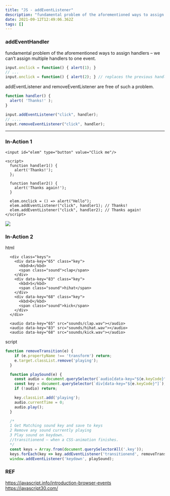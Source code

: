 ```yaml
---
title: "JS - addEventListener"
description: "fundamental problem of the aforementioned ways to assign handlers – we can’t assign multiple handlers to one event.addEventListener and removeEventLis"
date: 2021-09-12T12:49:06.362Z
tags: []
---
```


### addEventHandler
fundamental problem of the aforementioned ways to assign handlers – we can’t assign multiple handlers to one event.
```js
input.onclick = function() { alert(1); }
// ...
input.onclick = function() { alert(2); } // replaces the previous handler
```
addEventListener and removeEventListener are free of such a problem.
```js 
function handler() {
  alert( 'Thanks!' );
}

input.addEventListener("click", handler);
// ....
input.removeEventListener("click", handler);
```

---

### In-Action 1
```
<input id="elem" type="button" value="Click me"/>

<script>
  function handler1() {
    alert('Thanks!');
  };

  function handler2() {
    alert('Thanks again!');
  }

  elem.onclick = () => alert("Hello");
  elem.addEventListener("click", handler1); // Thanks!
  elem.addEventListener("click", handler2); // Thanks again!
</script>
```

![](/images/b2f1c003-3bec-4a4b-a59a-c02af77881b7-image.png)

### In-Action 2
html
```
  <div class="keys">
    <div data-key="65" class="key">
      <kbd>A</kbd>
      <span class="sound">clap</span>
    </div>
    <div data-key="83" class="key">
      <kbd>S</kbd>
      <span class="sound">hihat</span>
    </div>
    <div data-key="68" class="key">
      <kbd>D</kbd>
      <span class="sound">kick</span>
    </div>
  </div>

  <audio data-key="65" src="sounds/clap.wav"></audio>
  <audio data-key="83" src="sounds/hihat.wav"></audio>
  <audio data-key="68" src="sounds/kick.wav"></audio>
```

script
``` js
function removeTransition(e) {
    if (e.propertyName !== 'transform') return;
    e.target.classList.remove('playing');
  }

  function playSound(e) {
    const audio = document.querySelector(`audio[data-key="${e.keyCode}"]`);
    const key = document.querySelector(`div[data-key="${e.keyCode}"]`);
    if (!audio) return;

    key.classList.add('playing');
    audio.currentTime = 0;
    audio.play();
  }

  /*
  1 Get Matching sound key and save to keys
  2 Remove any sound currently playing 
  3 Play sound on keydown.
  //transitionend – when a CSS-animation finishes.
  */
  const keys = Array.from(document.querySelectorAll('.key'));
  keys.forEach(key => key.addEventListener('transitionend', removeTransition));
  window.addEventListener('keydown', playSound);
```

### REF
https://javascript.info/introduction-browser-events
https://javascript30.com/